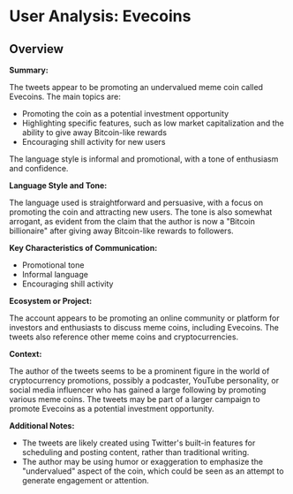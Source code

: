 # User Analysis: Evecoins

## Overview

**Summary:**

The tweets appear to be promoting an undervalued meme coin called Evecoins. The main topics are:

* Promoting the coin as a potential investment opportunity
* Highlighting specific features, such as low market capitalization and the ability to give away Bitcoin-like rewards
* Encouraging shill activity for new users

The language style is informal and promotional, with a tone of enthusiasm and confidence.

**Language Style and Tone:**

The language used is straightforward and persuasive, with a focus on promoting the coin and attracting new users. The tone is also somewhat arrogant, as evident from the claim that the author is now a "Bitcoin billionaire" after giving away Bitcoin-like rewards to followers.

**Key Characteristics of Communication:**

* Promotional tone
* Informal language
* Encouraging shill activity

**Ecosystem or Project:**

The account appears to be promoting an online community or platform for investors and enthusiasts to discuss meme coins, including Evecoins. The tweets also reference other meme coins and cryptocurrencies.

**Context:**

The author of the tweets seems to be a prominent figure in the world of cryptocurrency promotions, possibly a podcaster, YouTube personality, or social media influencer who has gained a large following by promoting various meme coins. The tweets may be part of a larger campaign to promote Evecoins as a potential investment opportunity.

**Additional Notes:**

* The tweets are likely created using Twitter's built-in features for scheduling and posting content, rather than traditional writing.
* The author may be using humor or exaggeration to emphasize the "undervalued" aspect of the coin, which could be seen as an attempt to generate engagement or attention.